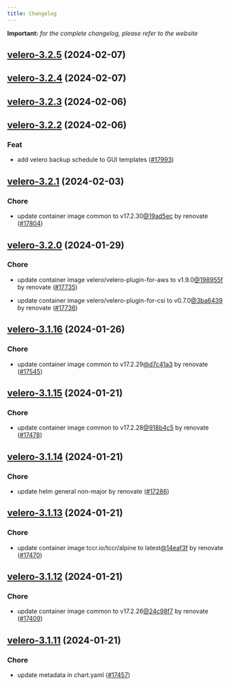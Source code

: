 ```yaml
---
title: Changelog
---
```


**Important:**
*for the complete changelog, please refer to the website*



## [velero-3.2.5](https://github.com/truecharts/charts/compare/velero-3.2.4...velero-3.2.5) (2024-02-07)


## [velero-3.2.4](https://github.com/truecharts/charts/compare/velero-3.2.3...velero-3.2.4) (2024-02-07)


## [velero-3.2.3](https://github.com/truecharts/charts/compare/velero-3.2.2...velero-3.2.3) (2024-02-06)


## [velero-3.2.2](https://github.com/truecharts/charts/compare/velero-3.2.1...velero-3.2.2) (2024-02-06)

### Feat



- add velero backup schedule to GUI templates ([#17993](https://github.com/truecharts/charts/issues/17993))


## [velero-3.2.1](https://github.com/truecharts/charts/compare/velero-3.2.0...velero-3.2.1) (2024-02-03)

### Chore



- update container image common to v17.2.30[@19ad5ec](https://github.com/19ad5ec) by renovate ([#17804](https://github.com/truecharts/charts/issues/17804))


## [velero-3.2.0](https://github.com/truecharts/charts/compare/velero-3.1.16...velero-3.2.0) (2024-01-29)

### Chore



- update container image velero/velero-plugin-for-aws to v1.9.0[@198955f](https://github.com/198955f) by renovate ([#17735](https://github.com/truecharts/charts/issues/17735))

- update container image velero/velero-plugin-for-csi to v0.7.0[@3ba6439](https://github.com/3ba6439) by renovate ([#17736](https://github.com/truecharts/charts/issues/17736))


## [velero-3.1.16](https://github.com/truecharts/charts/compare/velero-3.1.15...velero-3.1.16) (2024-01-26)

### Chore



- update container image common to v17.2.29[@d7c41a3](https://github.com/d7c41a3) by renovate ([#17545](https://github.com/truecharts/charts/issues/17545))


## [velero-3.1.15](https://github.com/truecharts/charts/compare/velero-3.1.14...velero-3.1.15) (2024-01-21)

### Chore



- update container image common to v17.2.28[@918b4c5](https://github.com/918b4c5) by renovate ([#17478](https://github.com/truecharts/charts/issues/17478))


## [velero-3.1.14](https://github.com/truecharts/charts/compare/velero-3.1.13...velero-3.1.14) (2024-01-21)

### Chore



- update helm general non-major by renovate ([#17286](https://github.com/truecharts/charts/issues/17286))


## [velero-3.1.13](https://github.com/truecharts/charts/compare/velero-3.1.12...velero-3.1.13) (2024-01-21)

### Chore



- update container image tccr.io/tccr/alpine to latest[@14eaf3f](https://github.com/14eaf3f) by renovate ([#17470](https://github.com/truecharts/charts/issues/17470))


## [velero-3.1.12](https://github.com/truecharts/charts/compare/velero-3.1.11...velero-3.1.12) (2024-01-21)

### Chore



- update container image common to v17.2.26[@24c98f7](https://github.com/24c98f7) by renovate ([#17409](https://github.com/truecharts/charts/issues/17409))


## [velero-3.1.11](https://github.com/truecharts/charts/compare/velero-3.1.10...velero-3.1.11) (2024-01-21)

### Chore



- update metadata in chart.yaml ([#17457](https://github.com/truecharts/charts/issues/17457))
